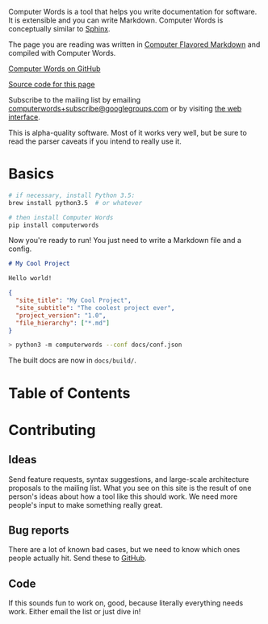 Computer Words is a tool that helps you write documentation for software. It
is extensible and you can write Markdown. Computer Words is conceptually
similar to [Sphinx](http://sphinx-doc.org/).

The page you are reading was written in
[Computer Flavored Markdown](computer_flavored_markdown.html#computer-flavored-markdown) and compiled
with Computer Words.

[Computer Words on GitHub](https://github.com/irskep/computerwords)

[Source code for this page](https://github.com/irskep/computerwords/tree/master/docs)

Subscribe to the mailing list by emailing
[computerwords+subscribe@googlegroups.com](mailto:computerwords+subscribe@googlegroups.com)
or by visiting [the web interface](https://groups.google.com/forum/#!forum/computerwords).

<warning>This is alpha-quality software. Most of it works very well, but be
sure to read the parser caveats if you intend to really use it.</warning>

# Basics

```sh
# if necessary, install Python 3.5:
brew install python3.5  # or whatever

# then install Computer Words
pip install computerwords
```

Now you're ready to run! You just need to write a Markdown file and a config.

```markdown filename=docs/index.md
# My Cool Project

Hello world!
```

```json filename=docs/conf.json
{
  "site_title": "My Cool Project",
  "site_subtitle": "The coolest project ever",
  "project_version": "1.0",
  "file_hierarchy": ["*.md"]
}
```

```sh
> python3 -m computerwords --conf docs/conf.json
```

The built docs are now in `docs/build/`.

<h1 skip_toc=True>Table of Contents</h1>

<table-of-contents maxdepth=2 />

# Contributing

## Ideas

Send feature requests, syntax suggestions, and large-scale architecture
proposals to the mailing list. What you see on this site is the result of
one person's ideas about how a tool like this should work. We need more
people's input to make something really great.

## Bug reports

There are a lot of known bad cases, but we need to know which ones people
actually hit. Send these to
[GitHub](http://github.com/irskep/computerwords/issues).

## Code

If this sounds fun to work on, good, because literally everything needs work.
Either email the list or just dive in!